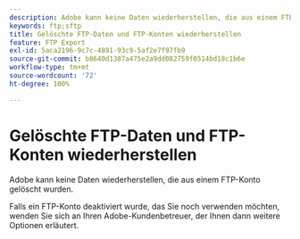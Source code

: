 ```yaml
---
description: Adobe kann keine Daten wiederherstellen, die aus einem FTP-Konto gelöscht wurden.
keywords: ftp;sftp
title: Gelöschte FTP-Daten und FTP-Konten wiederherstellen
feature: FTP Export
exl-id: 5aca2196-9c7c-4891-93c9-5af2e7f97fb9
source-git-commit: b8640d1387a475e2a9dd082759f0514bd18c1b6e
workflow-type: tm+mt
source-wordcount: '72'
ht-degree: 100%

---
```


# Gelöschte FTP-Daten und FTP-Konten wiederherstellen

Adobe kann keine Daten wiederherstellen, die aus einem FTP-Konto gelöscht wurden.

Falls ein FTP-Konto deaktiviert wurde, das Sie noch verwenden möchten, wenden Sie sich an Ihren Adobe-Kundenbetreuer, der Ihnen dann weitere Optionen erläutert.
